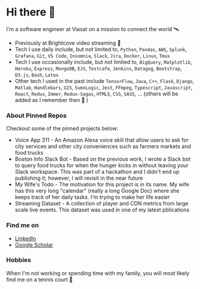 # Hi there 👋

I'm a software engineer at Viasat on a mission to connect the world 🛰️

- Previously at Brightcove video streaming  🎥
- Tech I use daily include, but not limited to, `Python`, `Pandas`, `AWS`, `Splunk`, `Grafana`, `Git`, `VS Code`, `Insomnia`, `Slack`, `Jira`, `Docker`, `Linux`, `Tmux`
- Tech I use occasionally include, but not limited to, `BigQuery`, `Matplotlib`, `Heroku`, `Express`, `MongoDB`, `EJS`, `Testcafe`, `Jenkins`, `Datagog`, `Bootstrap`, `D3.js`, `Bash`, `Latex`
- Other tech I used in the past include `TensorFlow`, `Java`, `C++`, `Flask`, `Django`, `Matlab`, `Handlebars`, `GIS`, `SumoLogic`, `Jest`, `FFmpeg`, `Typescript`, `Javascript`, `React`, `Redux`, `Immer`, `Redux-Sagas`, `HTML5`, `CSS`, `SASS`, ... (others will be added as I remember then 🙂 )

### About Pinned Repos
Checkout some of the pinned projects below:
* Voice App 311 - An Amazon Alexa voice skill that allow users to ask for city services and other city conveniences such as farmers markets and food trucks
* Boston Info Slack Bot - Based on the previous work, I wrote a Slack bot to query food trucks for when the hunger kicks in without leaving your Slack workspace. This was part of a hackathon and I didn't end up publishing it; however, I will revisit in the near future
* My Wife's Todo - The motivation for this project is in its name. My wife has this very long "calendar" (really a long Google Doc) where she keeps track of her daily tasks. I'm trying to make her life easier
* Streaming Dataset - A collection of player and CDN metrics from large scale live events. This dataset was used in one of my latest pblications

### Find me on
* [LinkedIn](https://www.linkedin.com/in/tteixeira1/) 
* [Google Scholar](https://scholar.google.com/citations?user=TwEjy2cAAAAJ&hl=en)

### Hobbies

When I'm not working or spending time with my family, you will most likely find me on a tennis court 🎾
